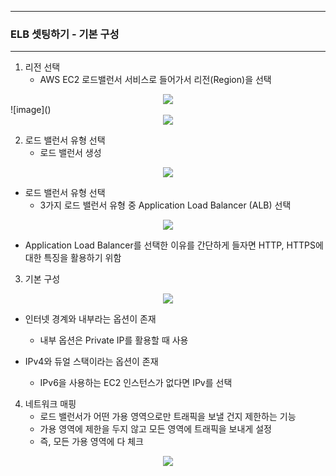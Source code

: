 -----
### ELB 셋팅하기 - 기본 구성
------
1. 리전 선택
   - AWS EC2 로드밸런서 서비스로 들어가서 리전(Region)을 선택
<div align="center">
<img src="https://github.com/user-attachments/assets/af520264-dd0c-4e61-9c7c-9b0d7da3e2ff">
</div>
![image]()

<div align="center">
<img src="https://github.com/user-attachments/assets/abca677e-a363-4d88-97eb-456e9723b8bc">
</div>

2. 로드 밸런서 유형 선택
   - 로드 밸런서 생성
<div align="center">
<img src="https://github.com/user-attachments/assets/a7a8f084-d50e-4cf9-a668-23e4e515fd03">
</div>

  - 로드 밸런서 유형 선택
    + 3가지 로드 밸런서 유형 중 Application Load Balancer (ALB) 선택
<div align="center">
<img src="https://github.com/user-attachments/assets/849a2663-a575-49dc-8434-bb1fa4658db1">
</div>

  - Application Load Balancer를 선택한 이유를 간단하게 들자면 HTTP, HTTPS에 대한 특징을 활용하기 위함

3. 기본 구성
<div align="center">
<img src="https://github.com/user-attachments/assets/849a2663-a575-49dc-8434-bb1fa4658db1">
</div>

   - 인터넷 경계와 내부라는 옵션이 존재
     + 내부 옵션은 Private IP를 활용할 때 사용
     
   - IPv4와 듀얼 스택이라는 옵션이 존재
     + IPv6을 사용하는 EC2 인스턴스가 없다면 IPv를 선택

4. 네트워크 매핑
   - 로드 밸런서가 어떤 가용 영역으로만 트래픽을 보낼 건지 제한하는 기능
   - 가용 영역에 제한을 두지 않고 모든 영역에 트래픽을 보내게 설정
   - 즉, 모든 가용 영역에 다 체크
<div align="center">
<img src="https://github.com/user-attachments/assets/2447c01d-61ee-475d-b618-67a44cb810c7">
</div>

